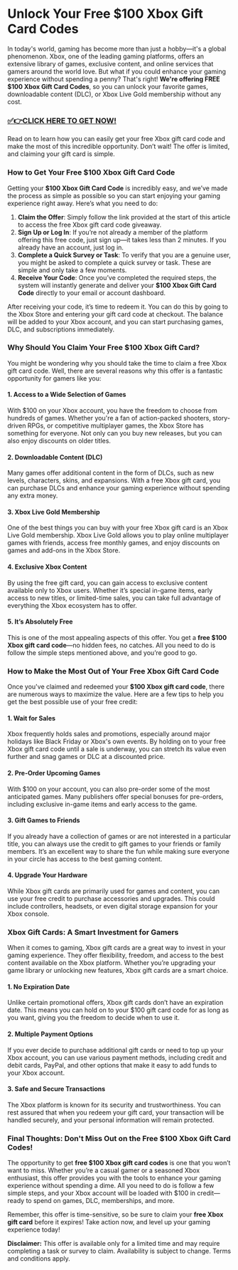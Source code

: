 # Unlock Your Free $100 Xbox Gift Card Codes

In today's world, gaming has become more than just a hobby—it's a global phenomenon. Xbox, one of the leading gaming platforms, offers an extensive library of games, exclusive content, and online services that gamers around the world love. But what if you could enhance your gaming experience without spending a penny? That's right! **We're offering FREE $100 Xbox Gift Card Codes**, so you can unlock your favorite games, downloadable content (DLC), or Xbox Live Gold membership without any cost.

### [✅👉CLICK HERE TO GET NOW!](https://shorturl.at/y74CQ)

Read on to learn how you can easily get your free Xbox gift card code and make the most of this incredible opportunity. Don’t wait! The offer is limited, and claiming your gift card is simple.

### How to Get Your Free $100 Xbox Gift Card Code

Getting your **$100 Xbox Gift Card Code** is incredibly easy, and we’ve made the process as simple as possible so you can start enjoying your gaming experience right away. Here’s what you need to do:

1. **Claim the Offer**: Simply follow the link provided at the start of this article to access the free Xbox gift card code giveaway.
2. **Sign Up or Log In**: If you’re not already a member of the platform offering this free code, just sign up—it takes less than 2 minutes. If you already have an account, just log in.
3. **Complete a Quick Survey or Task**: To verify that you are a genuine user, you might be asked to complete a quick survey or task. These are simple and only take a few moments.
4. **Receive Your Code**: Once you’ve completed the required steps, the system will instantly generate and deliver your **$100 Xbox Gift Card Code** directly to your email or account dashboard.

After receiving your code, it’s time to redeem it. You can do this by going to the Xbox Store and entering your gift card code at checkout. The balance will be added to your Xbox account, and you can start purchasing games, DLC, and subscriptions immediately.

### Why Should You Claim Your Free $100 Xbox Gift Card?

You might be wondering why you should take the time to claim a free Xbox gift card code. Well, there are several reasons why this offer is a fantastic opportunity for gamers like you:

#### 1. **Access to a Wide Selection of Games**
With $100 on your Xbox account, you have the freedom to choose from hundreds of games. Whether you're a fan of action-packed shooters, story-driven RPGs, or competitive multiplayer games, the Xbox Store has something for everyone. Not only can you buy new releases, but you can also enjoy discounts on older titles.

#### 2. **Downloadable Content (DLC)**
Many games offer additional content in the form of DLCs, such as new levels, characters, skins, and expansions. With a free Xbox gift card, you can purchase DLCs and enhance your gaming experience without spending any extra money.

#### 3. **Xbox Live Gold Membership**
One of the best things you can buy with your free Xbox gift card is an Xbox Live Gold membership. Xbox Live Gold allows you to play online multiplayer games with friends, access free monthly games, and enjoy discounts on games and add-ons in the Xbox Store.

#### 4. **Exclusive Xbox Content**
By using the free gift card, you can gain access to exclusive content available only to Xbox users. Whether it’s special in-game items, early access to new titles, or limited-time sales, you can take full advantage of everything the Xbox ecosystem has to offer.

#### 5. **It’s Absolutely Free**
This is one of the most appealing aspects of this offer. You get a **free $100 Xbox gift card code**—no hidden fees, no catches. All you need to do is follow the simple steps mentioned above, and you’re good to go.

### How to Make the Most Out of Your Free Xbox Gift Card Code

Once you've claimed and redeemed your **$100 Xbox gift card code**, there are numerous ways to maximize the value. Here are a few tips to help you get the best possible use of your free credit:

#### 1. **Wait for Sales**
Xbox frequently holds sales and promotions, especially around major holidays like Black Friday or Xbox's own events. By holding on to your free Xbox gift card code until a sale is underway, you can stretch its value even further and snag games or DLC at a discounted price.

#### 2. **Pre-Order Upcoming Games**
With $100 on your account, you can also pre-order some of the most anticipated games. Many publishers offer special bonuses for pre-orders, including exclusive in-game items and early access to the game.

#### 3. **Gift Games to Friends**
If you already have a collection of games or are not interested in a particular title, you can always use the credit to gift games to your friends or family members. It’s an excellent way to share the fun while making sure everyone in your circle has access to the best gaming content.

#### 4. **Upgrade Your Hardware**
While Xbox gift cards are primarily used for games and content, you can use your free credit to purchase accessories and upgrades. This could include controllers, headsets, or even digital storage expansion for your Xbox console.

### Xbox Gift Cards: A Smart Investment for Gamers

When it comes to gaming, Xbox gift cards are a great way to invest in your gaming experience. They offer flexibility, freedom, and access to the best content available on the Xbox platform. Whether you’re upgrading your game library or unlocking new features, Xbox gift cards are a smart choice.

#### 1. **No Expiration Date**
Unlike certain promotional offers, Xbox gift cards don’t have an expiration date. This means you can hold on to your $100 gift card code for as long as you want, giving you the freedom to decide when to use it.

#### 2. **Multiple Payment Options**
If you ever decide to purchase additional gift cards or need to top up your Xbox account, you can use various payment methods, including credit and debit cards, PayPal, and other options that make it easy to add funds to your Xbox account.

#### 3. **Safe and Secure Transactions**
The Xbox platform is known for its security and trustworthiness. You can rest assured that when you redeem your gift card, your transaction will be handled securely, and your personal information will remain protected.

### Final Thoughts: Don't Miss Out on the Free $100 Xbox Gift Card Codes!

The opportunity to get **free $100 Xbox gift card codes** is one that you won’t want to miss. Whether you’re a casual gamer or a seasoned Xbox enthusiast, this offer provides you with the tools to enhance your gaming experience without spending a dime. All you need to do is follow a few simple steps, and your Xbox account will be loaded with $100 in credit—ready to spend on games, DLC, memberships, and more.

Remember, this offer is time-sensitive, so be sure to claim your **free Xbox gift card** before it expires! Take action now, and level up your gaming experience today! 

**Disclaimer:** This offer is available only for a limited time and may require completing a task or survey to claim. Availability is subject to change. Terms and conditions apply.
